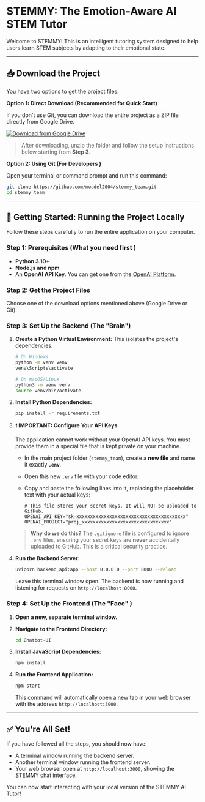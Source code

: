 # STEMMY: The Emotion-Aware AI STEM Tutor

Welcome to STEMMY! This is an intelligent tutoring system designed to help users learn STEM subjects by adapting to their emotional state.

---

## 📥 Download the Project

You have two options to get the project files:

**Option 1: Direct Download (Recommended for Quick Start)**

If you don't use Git, you can download the entire project as a ZIP file directly from Google Drive.

<a href="https://drive.google.com/drive/folders/1iRPbpFa2pmvNaLqr7370_50VOXTRJ450?usp=sharing" target="_blank">
    <img src="https://img.shields.io/badge/Google%20Drive-Download%20Project-4285F4?style=for-the-badge&logo=googledrive" alt="Download from Google Drive">
</a>

> After downloading, unzip the folder and follow the setup instructions below starting from **Step 3**.

**Option 2: Using Git (For Developers )**

Open your terminal or command prompt and run this command:
```bash
git clone https://github.com/moadel2004/stemmy_team.git
cd stemmy_team
```

---

## 🚀 Getting Started: Running the Project Locally

Follow these steps carefully to run the entire application on your computer.

### **Step 1: Prerequisites (What you need first )**

- **Python 3.10+**
- **Node.js and npm**
- An **OpenAI API Key**. You can get one from the [OpenAI Platform](https://platform.openai.com/account/api-keys ).

### **Step 2: Get the Project Files**

Choose one of the download options mentioned above (Google Drive or Git).

### **Step 3: Set Up the Backend (The "Brain")**

1.  **Create a Python Virtual Environment:** This isolates the project's dependencies.
    ```bash
    # On Windows
    python -m venv venv
    venv\Scripts\activate

    # On macOS/Linux
    python3 -m venv venv
    source venv/bin/activate
    ```

2.  **Install Python Dependencies:**
    ```bash
    pip install -r requirements.txt
    ```

3.  **❗ IMPORTANT: Configure Your API Keys**

    The application cannot work without your OpenAI API keys. You must provide them in a special file that is kept private on your machine.

    - In the main project folder (`stemmy_team`), create a **new file** and name it exactly **`.env`**.
    - Open this new `.env` file with your code editor.
    - Copy and paste the following lines into it, replacing the placeholder text with your actual keys:

      ```env
      # This file stores your secret keys. It will NOT be uploaded to GitHub.
      OPENAI_API_KEY="sk-xxxxxxxxxxxxxxxxxxxxxxxxxxxxxxxxxxxxxxxx"
      OPENAI_PROJECT="proj_xxxxxxxxxxxxxxxxxxxxxxxxxxxxxxxx"
      ```

    > **Why do we do this?** The `.gitignore` file is configured to ignore `.env` files, ensuring your secret keys are **never** accidentally uploaded to GitHub. This is a critical security practice.

4.  **Run the Backend Server:**
    ```bash
    uvicorn backend_api:app --host 0.0.0.0 --port 8000 --reload
    ```
    Leave this terminal window open. The backend is now running and listening for requests on `http://localhost:8000`.

### **Step 4: Set Up the Frontend (The "Face" )**

1.  **Open a new, separate terminal window.**
2.  **Navigate to the Frontend Directory:**
    ```bash
    cd Chatbot-UI
    ```

3.  **Install JavaScript Dependencies:**
    ```bash
    npm install
    ```

4.  **Run the Frontend Application:**
    ```bash
    npm start
    ```
    This command will automatically open a new tab in your web browser with the address `http://localhost:3000`.

---

## ✅ You're All Set!

If you have followed all the steps, you should now have:
- A terminal window running the backend server.
- Another terminal window running the frontend server.
- Your web browser open at `http://localhost:3000`, showing the STEMMY chat interface.

You can now start interacting with your local version of the STEMMY AI Tutor!
